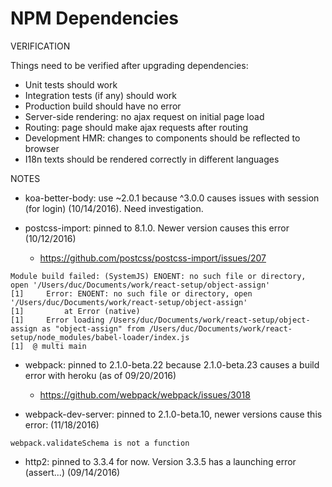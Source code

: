 # NPM Dependencies

VERIFICATION

Things need to be verified after upgrading dependencies:

* Unit tests should work
* Integration tests (if any) should work
* Production build should have no error
* Server-side rendering: no ajax request on initial page load
* Routing: page should make ajax requests after routing
* Development HMR: changes to components should be reflected to browser
* I18n texts should be rendered correctly in different languages

NOTES

* koa-better-body: use ~2.0.1 because ^3.0.0 causes issues with session (for login) (10/14/2016). Need investigation.

* postcss-import: pinned to 8.1.0. Newer version causes this error (10/12/2016)
  * https://github.com/postcss/postcss-import/issues/207

```
Module build failed: (SystemJS) ENOENT: no such file or directory, open '/Users/duc/Documents/work/react-setup/object-assign'
[1] 	Error: ENOENT: no such file or directory, open '/Users/duc/Documents/work/react-setup/object-assign'
[1] 	    at Error (native)
[1] 	Error loading /Users/duc/Documents/work/react-setup/object-assign as "object-assign" from /Users/duc/Documents/work/react-setup/node_modules/babel-loader/index.js
[1]  @ multi main
```

* webpack: pinned to 2.1.0-beta.22 because 2.1.0-beta.23 causes a build error with heroku (as of 09/20/2016)
  * https://github.com/webpack/webpack/issues/3018
  
* webpack-dev-server: pinned to 2.1.0-beta.10, newer versions cause this error: (11/18/2016)

```
webpack.validateSchema is not a function
```

* http2: pinned to 3.3.4 for now. Version 3.3.5 has a launching error (assert...) (09/14/2016)
